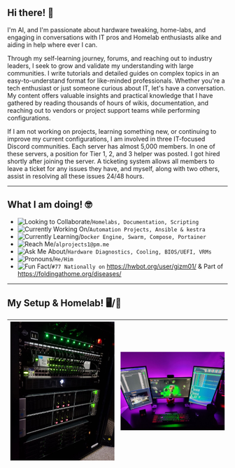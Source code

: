 ## Hi there! 👋

I'm AI, and I'm passionate about hardware tweaking, home-labs, and engaging in conversations with IT pros and Homelab enthusiasts alike and aiding in help where ever I can. 

Through my self-learning journey, forums, and reaching out to industry leaders, I seek to grow and validate my understanding with large communities. I write tutorials and detailed guides on complex topics in an easy-to-understand format for like-minded professionals. Whether you're a tech enthusiast or just someone curious about IT, let's have a conversation. My content offers valuable insights and practical knowledge that I have gathered by reading thousands of hours of wikis, documentation, and reaching out to vendors or project support teams while performing configurations. 

If I am not working on projects, learning something new, or continuing to improve my current configurations, I am involved in three IT-focused Discord communities. Each server has almost 5,000 members. In one of these servers, a position for Tier 1, 2, and 3 helper was posted. I got hired shortly after joining the server. A ticketing system allows all members to leave a ticket for any issues they have, and myself, along with two others, assist in resolving all these issues 24/48 hours.

---
## What I am doing! 🤓

- ![Looking to Collaborate](https://img.shields.io/badge/-I’m%20looking%20to%20collaborate%20on-purple)/`Homelabs, Documentation, Scripting` 
- ![Currently Working On](https://img.shields.io/badge/-I’m%20currently%20working%20on-purple)/`Automation Projects, Ansible & kestra`
- ![Currently Learning](https://img.shields.io/badge/-I’m%20currently%20learning-purple)/`Docker Engine, Swarm, Compose, Portainer`
- ![Reach Me](https://img.shields.io/badge/-How%20to%20reach%20me-purple)/`alprojects1@pm.me`
- ![Ask Me About](https://img.shields.io/badge/-Ask%20me%20about-purple)/`Hardware Diagnostics, Cooling, BIOS/UEFI, VRMs`
- ![Pronouns](https://img.shields.io/badge/-Pronouns-purple)/`He/Him`
- ![Fun Fact](https://img.shields.io/badge/-Fun%20fact-purple)/`#77 Nationally on` https://hwbot.org/user/gizm01/ & Part of https://foldingathome.org/diseases/
---
## My Setup & Homelab! 🖥️/🥼

| <img src="https://github.com/Sh3llSh0cker/Sh3llSh0cker/raw/main/clockwerk.png" alt="Profile Image" width="600"/> | <img src="https://github.com/Sh3llSh0cker/Sh3llSh0cker/raw/main/clockwerk hq.png" alt="Profile Image" width="600"/> |
| --- | --- |

